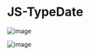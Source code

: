 # JS-TypeDate

![image](https://github.com/user-attachments/assets/6da58598-5ac7-42f1-a5fe-c48e50811950)

![image](https://github.com/user-attachments/assets/00085221-e839-4d1a-a10c-25b9ffe5d21f)

